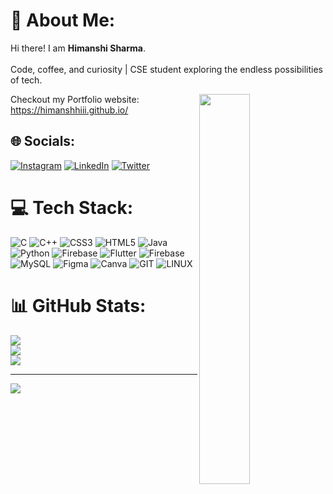 # 💫 About Me:
Hi there! I am <b>Himanshi Sharma</b>.<br><br>Code, coffee, and curiosity | CSE student exploring the endless possibilities of tech.<br>

<img src="https://media3.giphy.com/media/hpXdHPfFI5wTABdDx9/giphy.gif?cid=ecf05e47cw0lnc26bg4ir2r20txwz6qdbjbrttv1dr3q1o3p&ep=v1_gifs_search&rid=giphy.gif&ct=g" width=40% align= right>

Checkout my Portfolio website: https://himanshhiii.github.io/

## 🌐 Socials:
[![Instagram](https://img.shields.io/badge/Instagram-%23E4405F.svg?logo=Instagram&logoColor=white)](https://instagram.com/himanshhiii) [![LinkedIn](https://img.shields.io/badge/LinkedIn-%230077B5.svg?logo=linkedin&logoColor=white)](https://linkedin.com/in/himanshi-sharma-22b1a2232) [![Twitter](https://img.shields.io/badge/Twitter-%231DA1F2.svg?logo=Twitter&logoColor=white)](https://twitter.com/Himanshhiii) 

# 💻 Tech Stack:
![C](https://img.shields.io/badge/c-%2300599C.svg?style=plastic&logo=c&logoColor=white) ![C++](https://img.shields.io/badge/c++-%2300599C.svg?style=plastic&logo=c%2B%2B&logoColor=white) ![CSS3](https://img.shields.io/badge/css3-%231572B6.svg?style=plastic&logo=css3&logoColor=white) ![HTML5](https://img.shields.io/badge/html5-%23E34F26.svg?style=plastic&logo=html5&logoColor=white) ![Java](https://img.shields.io/badge/java-%23ED8B00.svg?style=plastic&logo=openjdk&logoColor=white) ![Python](https://img.shields.io/badge/python-3670A0?style=plastic&logo=python&logoColor=ffdd54) ![Firebase](https://img.shields.io/badge/firebase-%23039BE5.svg?style=plastic&logo=firebase) ![Flutter](https://img.shields.io/badge/Flutter-%2302569B.svg?style=plastic&logo=Flutter&logoColor=white) ![Firebase](https://img.shields.io/badge/Firebase-039BE5?style=plastic&logo=Firebase&logoColor=white) ![MySQL](https://img.shields.io/badge/mysql-%2300000f.svg?style=plastic&logo=mysql&logoColor=white) ![Figma](https://img.shields.io/badge/figma-%23F24E1E.svg?style=plastic&logo=figma&logoColor=white) ![Canva](https://img.shields.io/badge/Canva-%2300C4CC.svg?style=plastic&logo=Canva&logoColor=white) ![GIT](https://img.shields.io/badge/Git-fc6d26?style=plastic&logo=git&logoColor=white) ![LINUX](https://img.shields.io/badge/Linux-FCC624?style=plastic&logo=linux&logoColor=black)
# 📊 GitHub Stats:
![](https://github-readme-stats.vercel.app/api?username=Himanshhiii&theme=city_light&hide_border=false&include_all_commits=false&count_private=false)<br/>
![](https://github-readme-streak-stats.herokuapp.com/?user=Himanshhiii&theme=city_light&hide_border=false)<br/>
![](https://github-readme-stats.vercel.app/api/top-langs/?username=Himanshhiii&theme=city_light&hide_border=false&include_all_commits=false&count_private=false&layout=compact)

---
[![](https://visitcount.itsvg.in/api?id=Himanshhiii&icon=0&color=6)](https://visitcount.itsvg.in)

<!-- Proudly created with GPRM ( https://gprm.itsvg.in ) -->
